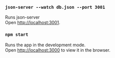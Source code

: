 
### `json-server --watch db.json --port 3001`

Runs json-server<br>
Open [http://localhost:3001](http://localhost:3001).

### `npm start`

Runs the app in the development mode.<br>
Open [http://localhost:3000](http://localhost:3000) to view it in the browser.



